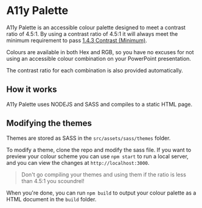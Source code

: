# A11y Palette

A11y Palette is an accessible colour palette designed to meet a contrast ratio of 4.5:1. By using a contrast ratio of 4.5:1 it will always meet the minimum requirement to pass [1.4.3 Contrast (Minimum)](https://www.w3.org/WAI/WCAG21/Understanding/contrast-minimum.html).

Colours are available in both Hex and RGB, so you have no excuses for not using an accessible colour combination on your PowerPoint presentation.

The contrast ratio for each combination is also provided automatically.

## How it works
A11y Palette uses NODEJS and SASS and compiles to a static HTML page.

## Modifying the themes
Themes are stored as SASS in the `src/assets/sass/themes` folder.

To modify a theme, clone the repo and modify the sass file. If you want to preview your colour scheme you can use `npm start` to run a local server, and you can view the changes at `http://localhost:3000`.

> Don't go compiling your themes and using them if the ratio is less than 4.5:1 you scoundrel!

When you're done, you can run `npm build` to output your colour palette as a HTML document in the `build` folder.

